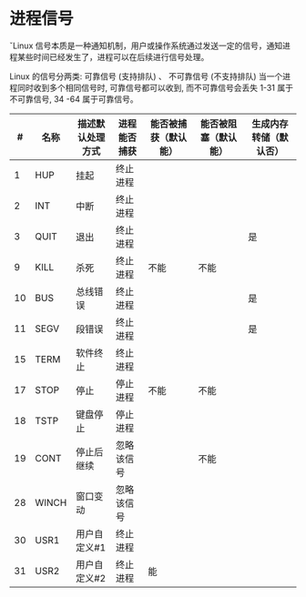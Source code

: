 # 进程信号

ˇLinux 信号本质是一种通知机制，用户或操作系统通过发送一定的信号，通知进程某些时间已经发生了，进程可以在后续进行信号处理。

Linux 的信号分两类: 可靠信号 (支持排队) 、 不可靠信号 (不支持排队) 当一个进程同时收到多个相同信号时, 可靠信号都可以收到, 而不可靠信号会丢失 1-31 属于不可靠信号, 34 -64 属于可靠信号。

| #  | 名称    | 描述默认处理方式 | 进程能否捕获 | 能否被捕获（默认能） | 能否被阻塞（默认能） | 生成内存转储（默认否） |
| -- | ----- | -------- | ------ | ---------- | ---------- | ----------- |
| 1  | HUP   | 挂起       | 终止进程   |            |            |             |
| 2  | INT   | 中断       | 终止进程   |            |            |             |
| 3  | QUIT  | 退出       | 终止进程   |            |            | 是           |
| 9  | KILL  | 杀死       | 终止进程   | 不能         | 不能         |             |
| 10 | BUS   | 总线错误     | 终止进程   |            |            | 是           |
| 11 | SEGV  | 段错误      | 终止进程   |            |            | 是           |
| 15 | TERM  | 软件终止     | 终止进程   |            |            |             |
| 17 | STOP  | 停止       | 停止进程   | 不能         | 不能         |             |
| 18 | TSTP  | 键盘停止     | 停止进程   |            |            |             |
| 19 | CONT  | 停止后继续    | 忽略该信号  |            | 不能         |             |
| 28 | WINCH | 窗口变动     | 忽略该信号  |            |            |             |
| 30 | USR1  | 用户自定义#1  | 终止进程   |            |            |             |
| 31 | USR2  | 用户自定义#2  | 终止进程   | 能          |            |             |
